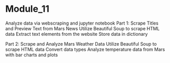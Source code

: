 # Module_11

Analyze data via webscraping and jupyter notebook
Part 1: Scrape Titles and Preview Text from Mars News
    Utilize Beautiful Soup to scrape HTML data
    Extract text elements from the website
    Store data in dictionary

Part 2: Scrape and Analyze Mars Weather Data
        Utilize Beautiful Soup to scrape HTML data
        Convert data types
        Analyze temperature data from Mars with bar charts and plots
